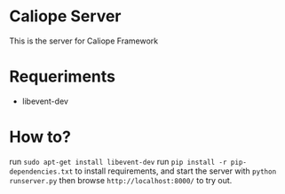 Caliope Server
===============

This is the server for Caliope Framework

Requeriments
==========
  *  libevent-dev

How to?
==========
run `sudo apt-get install libevent-dev`
run `pip install -r pip-dependencies.txt` to install requirements, and start the server with `python runserver.py` then browse `http://localhost:8000/` to try out.

